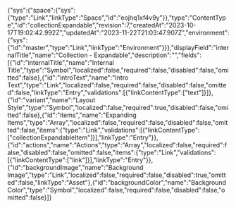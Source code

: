 {"sys":{"space":{"sys":{"type":"Link","linkType":"Space","id":"eojhq1xf4v9y"}},"type":"ContentType","id":"collectionExpandable","revision":7,"createdAt":"2023-10-17T19:02:42.992Z","updatedAt":"2023-11-22T21:03:47.907Z","environment":{"sys":{"id":"master","type":"Link","linkType":"Environment"}}},"displayField":"internalTitle","name":"Collection - Expandable","description":"","fields":[{"id":"internalTitle","name":"Internal Title","type":"Symbol","localized":false,"required":false,"disabled":false,"omitted":false},{"id":"introText","name":"Intro Text","type":"Link","localized":false,"required":false,"disabled":false,"omitted":false,"linkType":"Entry","validations":[{"linkContentType":["text"]}]},{"id":"variant","name":"Layout Style","type":"Symbol","localized":false,"required":true,"disabled":false,"omitted":false},{"id":"items","name":"Expanding Items","type":"Array","localized":false,"required":false,"disabled":false,"omitted":false,"items":{"type":"Link","validations":[{"linkContentType":["collectionExpandableItem"]}],"linkType":"Entry"}},{"id":"actions","name":"Actions","type":"Array","localized":false,"required":false,"disabled":false,"omitted":false,"items":{"type":"Link","validations":[{"linkContentType":["link"]}],"linkType":"Entry"}},{"id":"backgroundImage","name":"Background Image","type":"Link","localized":false,"required":false,"disabled":true,"omitted":false,"linkType":"Asset"},{"id":"backgroundColor","name":"Background Color","type":"Symbol","localized":false,"required":false,"disabled":false,"omitted":false}]}